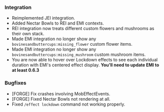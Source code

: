 ### Integration
- Reimplemented JEI integration.
- Added Nectar Bowls to REI and EMI contexts.
- REI integration now treats different custom flowers and mushrooms as their own stack. 
- Made EMI integration no longer show any `bovinesandbuttercups:missing_flower` custom flower items.
- Made EMI integration no longer show any `bovinesandbuttercups:missing_mushroom` custom mushroom items.
- You are now able to hover over Lockdown effects to see each individual duration with EMI's centered effect display. **You'll need to update EMI to at least 0.6.3**

### Bugfixes
- [FORGE] Fix crashes involving MobEffectEvents.
- [FORGE] Fixed Nectar Bowls not rendering at all.
- Fixed `/effect lockdown` command not working properly.